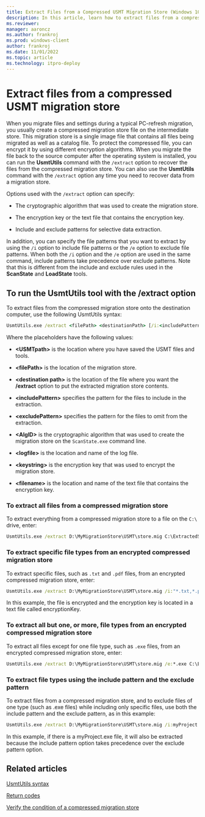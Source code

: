 ```yaml
---
title: Extract Files from a Compressed USMT Migration Store (Windows 10)
description: In this article, learn how to extract files from a compressed User State Migration Tool (USMT) migration store.
ms.reviewer: 
manager: aaroncz
ms.author: frankroj
ms.prod: windows-client
author: frankroj
ms.date: 11/01/2022
ms.topic: article
ms.technology: itpro-deploy
---
```


# Extract files from a compressed USMT migration store

When you migrate files and settings during a typical PC-refresh migration, you usually create a compressed migration store file on the intermediate store. This migration store is a single image file that contains all files being migrated as well as a catalog file. To protect the compressed file, you can encrypt it by using different encryption algorithms. When you migrate the file back to the source computer after the operating system is installed, you can run the **UsmtUtils** command with the `/extract` option to recover the files from the compressed migration store. You can also use the **UsmtUtils** command with the `/extract` option any time you need to recover data from a migration store.

Options used with the `/extract` option can specify:

- The cryptographic algorithm that was used to create the migration store.

- The encryption key or the text file that contains the encryption key.

- Include and exclude patterns for selective data extraction.

In addition, you can specify the file patterns that you want to extract by using the `/i` option to include file patterns or the `/e` option to exclude file patterns. When both the `/i` option and the `/e` option are used in the same command, include patterns take precedence over exclude patterns. Note that this is different from the include and exclude rules used in the **ScanState** and **LoadState** tools.

## To run the UsmtUtils tool with the /extract option

To extract files from the compressed migration store onto the destination computer, use the following UsmtUtils syntax:

```cmd
UsmtUtils.exe /extract <filePath> <destinationPath> [/i:<includePattern>] [/e:<excludePattern>] [/l:<logfile>] [/decrypt[:<AlgID>] {/key:<keystring> | /keyfile:<filename>}] [/o]
```

Where the placeholders have the following values:

- **&lt;USMTpath&gt;** is the location where you have saved the USMT files and tools.

- **&lt;filePath&gt;** is the location of the migration store.

- **&lt;destination path&gt;** is the location of the file where you want the **/extract** option to put the extracted migration store contents.

- **&lt;includePattern&gt;** specifies the pattern for the files to include in the extraction.

- **&lt;excludePattern&gt;** specifies the pattern for the files to omit from the extraction.

- **&lt;AlgID&gt;** is the cryptographic algorithm that was used to create the migration store on the `ScanState.exe` command line.

- **&lt;logfile&gt;** is the location and name of the log file.

- **&lt;keystring&gt;** is the encryption key that was used to encrypt the migration store.

- **&lt;filename&gt;** is the location and name of the text file that contains the encryption key.

### To extract all files from a compressed migration store

To extract everything from a compressed migration store to a file on the `C:\` drive, enter:

```cmd
UsmtUtils.exe /extract D:\MyMigrationStore\USMT\store.mig C:\ExtractedStore
```

### To extract specific file types from an encrypted compressed migration store

To extract specific files, such as `.txt` and `.pdf` files, from an encrypted compressed migration store, enter:

```cmd
UsmtUtils.exe /extract D:\MyMigrationStore\USMT\store.mig /i:"*.txt,*.pdf" C:\ExtractedStore /decrypt /keyfile:D:\encryptionKey.txt
```

In this example, the file is encrypted and the encryption key is located in a text file called encryptionKey.

### To extract all but one, or more, file types from an encrypted compressed migration store

To extract all files except for one file type, such as `.exe` files, from an encrypted compressed migration store, enter:

```cmd
UsmtUtils.exe /extract D:\MyMigrationStore\USMT\store.mig /e:*.exe C:\ExtractedStore /decrypt:AES_128 /key:password /l:C:\usmtutilslog.txt
```

### To extract file types using the include pattern and the exclude pattern

To extract files from a compressed migration store, and to exclude files of one type (such as .exe files) while including only specific files, use both the include pattern and the exclude pattern, as in this example:

```cmd
UsmtUtils.exe /extract D:\MyMigrationStore\USMT\store.mig /i:myProject.* /e:*.exe C:\ExtractedStore /o
```

In this example, if there is a myProject.exe file, it will also be extracted because the include pattern option takes precedence over the exclude pattern option.

## Related articles

[UsmtUtils syntax](usmt-utilities.md)

[Return codes](/troubleshoot/windows-client/deployment/usmt-return-codes)

[Verify the condition of a compressed migration store](verify-the-condition-of-a-compressed-migration-store.md)
